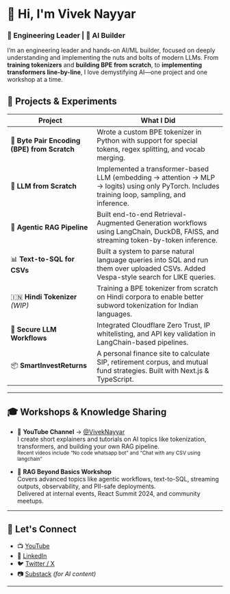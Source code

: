 # 👋 Hi, I'm Vivek Nayyar

### 🚀 Engineering Leader | 🧠 AI Builder

I’m an engineering leader and hands-on AI/ML builder, focused on deeply understanding and implementing the nuts and bolts of modern LLMs. From **training tokenizers** and **building BPE from scratch**, to **implementing transformers line-by-line**, I love demystifying AI—one project and one workshop at a time.



## 🧠 Projects & Experiments

| Project | What I Did |
|--------|------------|
| 🧩 **Byte Pair Encoding (BPE) from Scratch** | Wrote a custom BPE tokenizer in Python with support for special tokens, regex splitting, and vocab merging. |
| 🧠 **LLM from Scratch** | Implemented a transformer-based LLM (embedding → attention → MLP → logits) using only PyTorch. Includes training loop, sampling, and inference. |
| 🦙 **Agentic RAG Pipeline** | Built end-to-end Retrieval-Augmented Generation workflows using LangChain, DuckDB, FAISS, and streaming token-by-token inference. |
| 📊 **Text-to-SQL for CSVs** | Built a system to parse natural language queries into SQL and run them over uploaded CSVs. Added Vespa-style search for LIKE queries. |
| 🇮🇳 **Hindi Tokenizer** *(WIP)* | Training a BPE tokenizer from scratch on Hindi corpora to enable better subword tokenization for Indian languages. |
| 🔐 **Secure LLM Workflows** | Integrated Cloudflare Zero Trust, IP whitelisting, and API key validation in LangChain-based pipelines. |
| 📦 **SmartInvestReturns** | A personal finance site to calculate SIP, retirement corpus, and mutual fund strategies. Built with Next.js & TypeScript. |

---

## 🎓 Workshops & Knowledge Sharing

- 🎥 **YouTube Channel** → [@VivekNayyar](https://www.youtube.com/@viveknayyar)  
  I create short explainers and tutorials on AI topics like tokenization, transformers, and building your own RAG pipeline.  
  <sub>Recent videos include “No code whatsapp bot” and “Chat with any CSV using langchain”</sub>

- 🧠 **RAG Beyond Basics Workshop**  
  Covers advanced topics like agentic workflows, text-to-SQL, streaming outputs, observability, and PII-safe deployments.  
  Delivered at internal events, React Summit 2024, and community meetups.

---

## 🔗 Let's Connect

- 📺 [YouTube](https://www.youtube.com/@viveknayyar)
- 📝 [LinkedIn](https://www.linkedin.com/in/viveknayyar)
- 🐦 [Twitter / X](https://twitter.com/vivekcodes)
- 📷 [Substack](https://viveknayyar09.substack.com/) *(for AI content)*

---

